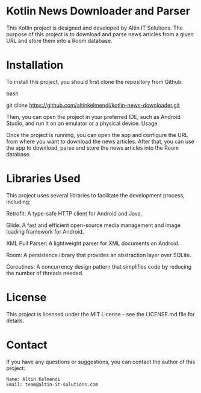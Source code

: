 # Kotlin News Downloader and Parser

This Kotlin project is designed and developed by Altin IT Solutions.
The purpose of this project is to download and parse news articles from a given URL and store them into a Room database.

# Installation

To install this project, you should first clone the repository from Github:

bash

git clone https://github.com/altinkelmendi/kotlin-news-downloader.git

Then, you can open the project in your preferred IDE, such as Android Studio, and run it on an emulator or a physical device.
Usage

Once the project is running, you can open the app and configure the URL from where you want to download the news articles. After that, you can use the app to download, parse and store the news articles into the Room database.
# Libraries Used

This project uses several libraries to facilitate the development process, including:

Retrofit: A type-safe HTTP client for Android and Java.

Glide: A fast and efficient open-source media management and image loading framework for Android.

XML Pull Parser: A lightweight parser for XML documents on Android.

Room: A persistence library that provides an abstraction layer over SQLite.

Coroutines: A concurrency design pattern that simplifies code by reducing the number of threads needed.

# License

This project is licensed under the MIT License - see the LICENSE.md file for details.
# Contact

If you have any questions or suggestions, you can contact the author of this project:

    Name: Altin Kelmendi
    Email: team@altin-it-solutions.com
